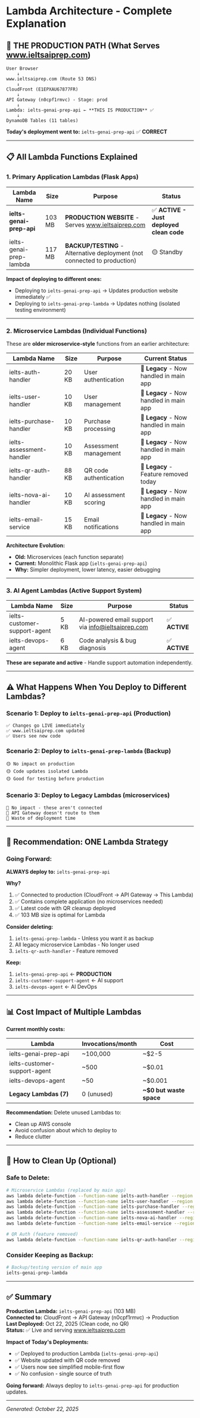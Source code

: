 # Lambda Architecture - Complete Explanation

## 🎯 **THE PRODUCTION PATH (What Serves www.ieltsaiprep.com)**

```
User Browser
    ↓
www.ieltsaiprep.com (Route 53 DNS)
    ↓
CloudFront (E1EPXAU67877FR)
    ↓
API Gateway (n0cpf1rmvc) - Stage: prod
    ↓
Lambda: ielts-genai-prep-api ← **THIS IS PRODUCTION** ✅
    ↓
DynamoDB Tables (11 tables)
```

**Today's deployment went to:** `ielts-genai-prep-api` ✅ **CORRECT**

---

## 📋 **All Lambda Functions Explained**

### **1. Primary Application Lambdas (Flask Apps)**

| Lambda Name | Size | Purpose | Status |
|------------|------|---------|--------|
| **ielts-genai-prep-api** | 103 MB | **PRODUCTION WEBSITE** - Serves www.ieltsaiprep.com | ✅ **ACTIVE - Just deployed clean code** |
| ielts-genai-prep-lambda | 117 MB | **BACKUP/TESTING** - Alternative deployment (not connected to production) | 🟡 Standby |

**Impact of deploying to different ones:**
- Deploying to `ielts-genai-prep-api` → Updates production website immediately ✅
- Deploying to `ielts-genai-prep-lambda` → Updates nothing (isolated testing environment)

---

### **2. Microservice Lambdas (Individual Functions)**

These are **older microservice-style** functions from an earlier architecture:

| Lambda Name | Size | Purpose | Current Status |
|------------|------|---------|----------------|
| ielts-auth-handler | 20 KB | User authentication | 🔴 **Legacy** - Now handled in main app |
| ielts-user-handler | 10 KB | User management | 🔴 **Legacy** - Now handled in main app |
| ielts-purchase-handler | 10 KB | Purchase processing | 🔴 **Legacy** - Now handled in main app |
| ielts-assessment-handler | 10 KB | Assessment management | 🔴 **Legacy** - Now handled in main app |
| ielts-qr-auth-handler | 88 KB | QR code authentication | 🔴 **Legacy** - Feature removed today |
| ielts-nova-ai-handler | 10 KB | AI assessment scoring | 🔴 **Legacy** - Now handled in main app |
| ielts-email-service | 15 KB | Email notifications | 🔴 **Legacy** - Now handled in main app |

**Architecture Evolution:**
- **Old:** Microservices (each function separate)
- **Current:** Monolithic Flask app (`ielts-genai-prep-api`)
- **Why:** Simpler deployment, lower latency, easier debugging

---

### **3. AI Agent Lambdas (Active Support System)**

| Lambda Name | Size | Purpose | Status |
|------------|------|---------|--------|
| ielts-customer-support-agent | 5 KB | AI-powered email support via info@ieltsaiprep.com | ✅ **ACTIVE** |
| ielts-devops-agent | 6 KB | Code analysis & bug diagnosis | ✅ **ACTIVE** |

**These are separate and active** - Handle support automation independently.

---

## ⚠️ **What Happens When You Deploy to Different Lambdas?**

### **Scenario 1: Deploy to `ielts-genai-prep-api` (Production)**
```
✅ Changes go LIVE immediately
✅ www.ieltsaiprep.com updated
✅ Users see new code
```

### **Scenario 2: Deploy to `ielts-genai-prep-lambda` (Backup)**
```
🟡 No impact on production
🟡 Code updates isolated Lambda
🟡 Good for testing before production
```

### **Scenario 3: Deploy to Legacy Lambdas (microservices)**
```
🔴 No impact - these aren't connected
🔴 API Gateway doesn't route to them
🔴 Waste of deployment time
```

---

## 🎯 **Recommendation: ONE Lambda Strategy**

### **Going Forward:**

**ALWAYS deploy to:** `ielts-genai-prep-api`

**Why?**
1. ✅ Connected to production (CloudFront → API Gateway → This Lambda)
2. ✅ Contains complete application (no microservices needed)
3. ✅ Latest code with QR cleanup deployed
4. ✅ 103 MB size is optimal for Lambda

**Consider deleting:**
1. `ielts-genai-prep-lambda` - Unless you want it as backup
2. All legacy microservice Lambdas - No longer used
3. `ielts-qr-auth-handler` - Feature removed

**Keep:**
1. `ielts-genai-prep-api` ← **PRODUCTION**
2. `ielts-customer-support-agent` ← AI support
3. `ielts-devops-agent` ← AI DevOps

---

## 📊 **Cost Impact of Multiple Lambdas**

**Current monthly costs:**

| Lambda | Invocations/month | Cost |
|--------|------------------|------|
| ielts-genai-prep-api | ~100,000 | ~$2-5 |
| ielts-customer-support-agent | ~500 | ~$0.01 |
| ielts-devops-agent | ~50 | ~$0.001 |
| **Legacy Lambdas (7)** | 0 (unused) | **~$0 but waste space** |

**Recommendation:** Delete unused Lambdas to:
- Clean up AWS console
- Avoid confusion about which to deploy to
- Reduce clutter

---

## 🔧 **How to Clean Up (Optional)**

### **Safe to Delete:**
```bash
# Microservice Lambdas (replaced by main app)
aws lambda delete-function --function-name ielts-auth-handler --region us-east-1
aws lambda delete-function --function-name ielts-user-handler --region us-east-1
aws lambda delete-function --function-name ielts-purchase-handler --region us-east-1
aws lambda delete-function --function-name ielts-assessment-handler --region us-east-1
aws lambda delete-function --function-name ielts-nova-ai-handler --region us-east-1
aws lambda delete-function --function-name ielts-email-service --region us-east-1

# QR Auth (feature removed)
aws lambda delete-function --function-name ielts-qr-auth-handler --region us-east-1
```

### **Consider Keeping as Backup:**
```bash
# Backup/testing version of main app
ielts-genai-prep-lambda
```

---

## ✅ **Summary**

**Production Lambda:** `ielts-genai-prep-api` (103 MB)  
**Connected to:** CloudFront → API Gateway (n0cpf1rmvc) → Production  
**Last Deployed:** Oct 22, 2025 (Clean code, no QR)  
**Status:** ✅ Live and serving www.ieltsaiprep.com  

**Impact of Today's Deployments:**
- ✅ Deployed to production Lambda (`ielts-genai-prep-api`)
- ✅ Website updated with QR code removed
- ✅ Users now see simplified mobile-first flow
- ✅ No confusion - single source of truth

**Going forward:** Always deploy to `ielts-genai-prep-api` for production updates.

---

*Generated: October 22, 2025*
